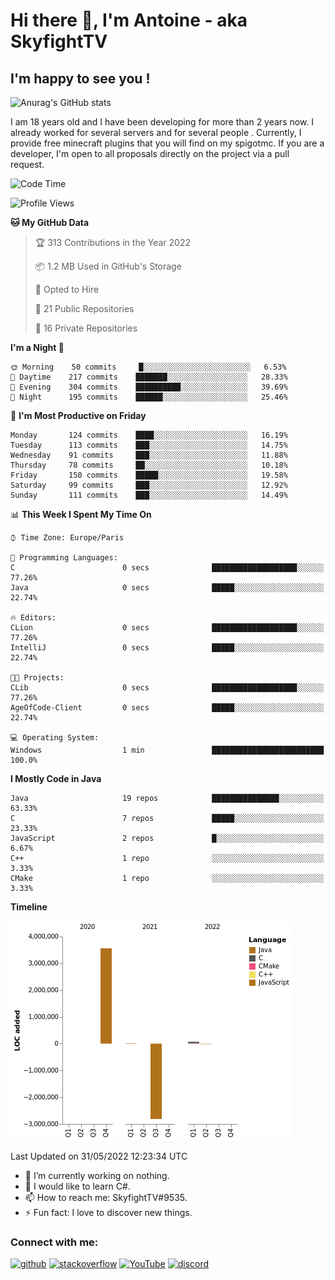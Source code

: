 # Hi there 👋, I'm Antoine - aka SkyfightTV
## I'm happy to see you !
![Anurag's GitHub stats](https://github-readme-stats.vercel.app/api?username=SKyfightTV&show_icons=true&theme=dark&count_private=true&)

I am 18 years old and I have been developing for more than 2 years now. I already worked for several servers and for several people . Currently, I provide free minecraft plugins that you will find on my spigotmc.
If you are a developer, I'm open to all proposals directly on the project via a pull request.

<!--START_SECTION:waka-->
![Code Time](http://img.shields.io/badge/Code%20Time-1%20hr%2050%20mins-blue)

![Profile Views](http://img.shields.io/badge/Profile%20Views-181-blue)

**🐱 My GitHub Data** 

> 🏆 313 Contributions in the Year 2022
 > 
> 📦 1.2 MB Used in GitHub's Storage 
 > 
> 💼 Opted to Hire
 > 
> 📜 21 Public Repositories 
 > 
> 🔑 16 Private Repositories  
 > 
**I'm a Night 🦉** 

```text
🌞 Morning    50 commits     █░░░░░░░░░░░░░░░░░░░░░░░░   6.53% 
🌆 Daytime    217 commits    ███████░░░░░░░░░░░░░░░░░░   28.33% 
🌃 Evening    304 commits    ██████████░░░░░░░░░░░░░░░   39.69% 
🌙 Night      195 commits    ██████░░░░░░░░░░░░░░░░░░░   25.46%

```
📅 **I'm Most Productive on Friday** 

```text
Monday       124 commits    ████░░░░░░░░░░░░░░░░░░░░░   16.19% 
Tuesday      113 commits    ███░░░░░░░░░░░░░░░░░░░░░░   14.75% 
Wednesday    91 commits     ███░░░░░░░░░░░░░░░░░░░░░░   11.88% 
Thursday     78 commits     ██░░░░░░░░░░░░░░░░░░░░░░░   10.18% 
Friday       150 commits    █████░░░░░░░░░░░░░░░░░░░░   19.58% 
Saturday     99 commits     ███░░░░░░░░░░░░░░░░░░░░░░   12.92% 
Sunday       111 commits    ███░░░░░░░░░░░░░░░░░░░░░░   14.49%

```


📊 **This Week I Spent My Time On** 

```text
⌚︎ Time Zone: Europe/Paris

💬 Programming Languages: 
C                        0 secs              ███████████████████░░░░░░   77.26% 
Java                     0 secs              █████░░░░░░░░░░░░░░░░░░░░   22.74%

🔥 Editors: 
CLion                    0 secs              ███████████████████░░░░░░   77.26% 
IntelliJ                 0 secs              █████░░░░░░░░░░░░░░░░░░░░   22.74%

🐱‍💻 Projects: 
CLib                     0 secs              ███████████████████░░░░░░   77.26% 
AgeOfCode-Client         0 secs              █████░░░░░░░░░░░░░░░░░░░░   22.74%

💻 Operating System: 
Windows                  1 min               █████████████████████████   100.0%

```

**I Mostly Code in Java** 

```text
Java                     19 repos            ███████████████░░░░░░░░░░   63.33% 
C                        7 repos             █████░░░░░░░░░░░░░░░░░░░░   23.33% 
JavaScript               2 repos             █░░░░░░░░░░░░░░░░░░░░░░░░   6.67% 
C++                      1 repo              ░░░░░░░░░░░░░░░░░░░░░░░░░   3.33% 
CMake                    1 repo              ░░░░░░░░░░░░░░░░░░░░░░░░░   3.33%

```


**Timeline**

![Chart not found](https://raw.githubusercontent.com/SkyfightTV/SkyfightTV/master/charts/bar_graph.png) 


 Last Updated on 31/05/2022 12:23:34 UTC
<!--END_SECTION:waka-->

- 🔭 I’m currently working on nothing. 
- 🌱 I would like to learn C#.
- 📫 How to reach me: SkyfightTV#9535.
- ⚡ Fun fact: I love to discover new things. 

### Connect with me:

[<img src='https://cdn.jsdelivr.net/npm/simple-icons@3.0.1/icons/github.svg' alt='github' height='40'>](https://github.com/SKyfightTV)  [<img src='https://cdn.jsdelivr.net/npm/simple-icons@3.0.1/icons/stackoverflow.svg' alt='stackoverflow' height='40'>](https://stackoverflow.com/users/16952856)  [<img src='https://cdn.jsdelivr.net/npm/simple-icons@3.0.1/icons/youtube.svg' alt='YouTube' height='40'>](https://www.youtube.com/channel/UCjzzQNjlBr-AZ5j1A8lMMKw)  [<img src='https://cdn.jsdelivr.net/npm/simple-icons@3.0.1/icons/discord.svg' alt='discord' height='40'>](https://discord.gg/u8yzVac)  
